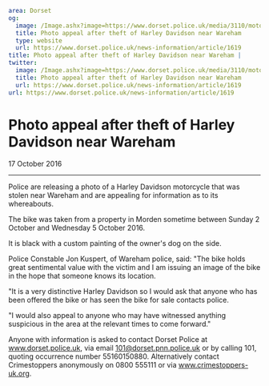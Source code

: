 ```yaml
area: Dorset
og:
  image: /Image.ashx?image=https://www.dorset.police.uk/media/3110/motorcycle-theft-wareham-17-october-2016.jpg&amp;amp;width=150
  title: Photo appeal after theft of Harley Davidson near Wareham
  type: website
  url: https://www.dorset.police.uk/news-information/article/1619
title: Photo appeal after theft of Harley Davidson near Wareham |
twitter:
  image: /Image.ashx?image=https://www.dorset.police.uk/media/3110/motorcycle-theft-wareham-17-october-2016.jpg&amp;amp;width=150
  title: Photo appeal after theft of Harley Davidson near Wareham
  url: https://www.dorset.police.uk/news-information/article/1619
url: https://www.dorset.police.uk/news-information/article/1619
```

# Photo appeal after theft of Harley Davidson near Wareham

17 October 2016

* * *

Police are releasing a photo of a Harley Davidson motorcycle that was stolen near Wareham and are appealing for information as to its whereabouts.

The bike was taken from a property in Morden sometime between Sunday 2 October and Wednesday 5 October 2016.

It is black with a custom painting of the owner's dog on the side.

Police Constable Jon Kuspert, of Wareham police, said: "The bike holds great sentimental value with the victim and I am issuing an image of the bike in the hope that someone knows its location.

"It is a very distinctive Harley Davidson so I would ask that anyone who has been offered the bike or has seen the bike for sale contacts police.

"I would also appeal to anyone who may have witnessed anything suspicious in the area at the relevant times to come forward."

Anyone with information is asked to contact Dorset Police at www.dorset.police.uk, via email 101@dorset.pnn.police.uk or by calling 101, quoting occurrence number 55160150880\. Alternatively contact Crimestoppers anonymously on 0800 555111 or via www.crimestoppers-uk.org.
